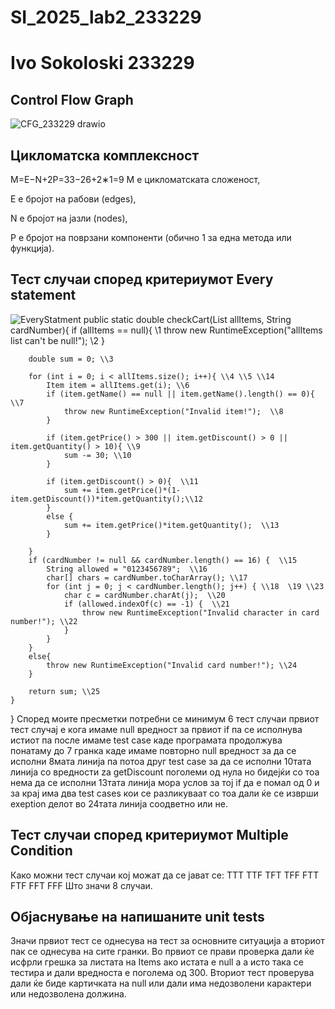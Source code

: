 # SI_2025_lab2_233229

# Ivo Sokoloski 233229

## Control Flow Graph

![CFG_233229 drawio](https://github.com/user-attachments/assets/9d8d727b-88b6-430f-9121-04264224d08c)


## Цикломатска комплексност
M=E−N+2P=33−26+2∗1=9
M е цикломатската сложеност,

E е бројот на рабови (edges),

N е бројот на јазли (nodes),

P е бројот на поврзани компоненти (обично 1 за една метода или функција).


## Тест случаи според критериумот Every statement
![EveryStatment](https://github.com/user-attachments/assets/4b1314b3-0151-4541-8c97-d845cc35713c)
public static double checkCart(List<Item> allItems, String cardNumber){
        if (allItems == null){  \\1
            throw new RuntimeException("allItems list can't be null!"); \\2
        }

        double sum = 0; \\3

        for (int i = 0; i < allItems.size(); i++){ \\4 \\5 \\14
            Item item = allItems.get(i); \\6
            if (item.getName() == null || item.getName().length() == 0){ \\7
                throw new RuntimeException("Invalid item!");  \\8
            }

            if (item.getPrice() > 300 || item.getDiscount() > 0 || item.getQuantity() > 10){ \\9
                sum -= 30; \\10
            }

            if (item.getDiscount() > 0){  \\11
                sum += item.getPrice()*(1-item.getDiscount())*item.getQuantity();\\12
            }
            else {
                sum += item.getPrice()*item.getQuantity();  \\13
            }

        }
        if (cardNumber != null && cardNumber.length() == 16) {  \\15
            String allowed = "0123456789";  \\16
            char[] chars = cardNumber.toCharArray(); \\17
            for (int j = 0; j < cardNumber.length(); j++) { \\18  \19 \\23
                char c = cardNumber.charAt(j);  \\20
                if (allowed.indexOf(c) == -1) {  \\21
                    throw new RuntimeException("Invalid character in card number!"); \\22
                }
            }
        }
        else{
            throw new RuntimeException("Invalid card number!"); \\24
        }

        return sum; \\25
    }
}
Според моите пресметки потребни се минимум 6 тест случаи првиот тест случај е кога имаме null вредност за првиот if па се исполнува истиот па после имаме test case каде програмата продолжува понатаму до 7 гранка каде имаме повторно null вредност за да се исполни 8мата линија па потоа друг test case за да се исполни 10тата линија со вредности za getDiscount поголеми од нула но бидејќи со тоа нема да се исполни 13тата линија мора услов за тој if да е помал од 0 и за крај има два test cases  кои се разликуваат со тоа дали ќе се изврши exeption делот во 24тата линија соодветно или не.


## Тест случаи според критериумот Multiple Condition
Како можни тест случаи кој можат да се јават се:
TTT
TTF
TFT
TFF
FTT
FTF
FFT
FFF
Што значи 8 случаи.

## Објаснување на напишаните unit tests
Значи првиот тест се однесува на тест за основните ситуација а вториот пак се однесува на сите гранки. Во првиот се прави проверка дали ќе исфрли грешка за листата на Items ако истата е null a а исто така се тестира и дали вредноста е поголема од 300. Вториот тест проверува дали ќе биде картичката на null или дали има недозволени карактери или недозволена должина.


